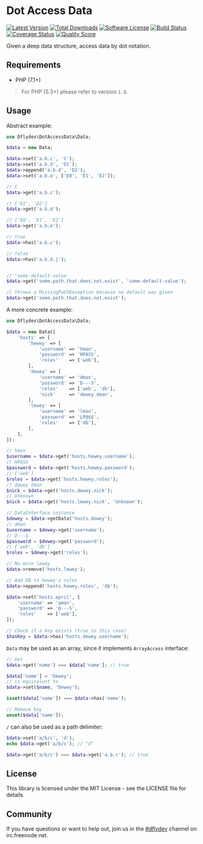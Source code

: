 Dot Access Data
===============

[![Latest Version](https://img.shields.io/packagist/v/dflydev/dot-access-data.svg?style=flat-square)](https://packagist.org/packages/dflydev/dot-access-data)
[![Total Downloads](https://img.shields.io/packagist/dt/dflydev/dot-access-data.svg?style=flat-square)](https://packagist.org/packages/dflydev/dot-access-data)
[![Software License](https://img.shields.io/badge/License-MIT-brightgreen.svg?style=flat-square)](vendor/dflydev/dot-access-data/LICENSE)
[![Build Status](https://img.shields.io/github/workflow/status/dflydev/dflydev-dot-access-data/Tests/main.svg?style=flat-square)](https://github.com/dflydev/dflydev-dot-access-data/actions?query=workflow%3ATests+branch%3Amain)
[![Coverage Status](https://img.shields.io/scrutinizer/coverage/g/dflydev/dflydev-dot-access-data.svg?style=flat-square)](https://scrutinizer-ci.com/g/dflydev/dflydev-dot-access-data/code-structure/)
[![Quality Score](https://img.shields.io/scrutinizer/g/dflydev/dflydev-dot-access-data.svg?style=flat-square)](https://scrutinizer-ci.com/g/dflydev/dflydev-dot-access-data)

Given a deep data structure, access data by dot notation.


Requirements
------------

 * PHP (7.1+)

> For PHP (5.3+) please refer to version `1.0`.


Usage
-----

Abstract example:

```php
use Dflydev\DotAccessData\Data;

$data = new Data;

$data->set('a.b.c', 'C');
$data->set('a.b.d', 'D1');
$data->append('a.b.d', 'D2');
$data->set('a.b.e', ['E0', 'E1', 'E2']);

// C
$data->get('a.b.c');

// ['D1', 'D2']
$data->get('a.b.d');

// ['E0', 'E1', 'E2']
$data->get('a.b.e');

// true
$data->has('a.b.c');

// false
$data->has('a.b.d.j');


// 'some-default-value'
$data->get('some.path.that.does.not.exist', 'some-default-value');

// throws a MissingPathException because no default was given
$data->get('some.path.that.does.not.exist');
```

A more concrete example:

```php
use Dflydev\DotAccessData\Data;

$data = new Data([
    'hosts' => [
        'hewey' => [
            'username' => 'hman',
            'password' => 'HPASS',
            'roles'    => ['web'],
        ],
        'dewey' => [
            'username' => 'dman',
            'password' => 'D---S',
            'roles'    => ['web', 'db'],
            'nick'     => 'dewey dman',
        ],
        'lewey' => [
            'username' => 'lman',
            'password' => 'LP@$$',
            'roles'    => ['db'],
        ],
    ],
]);

// hman
$username = $data->get('hosts.hewey.username');
// HPASS
$password = $data->get('hosts.hewey.password');
// ['web']
$roles = $data->get('hosts.hewey.roles');
// dewey dman
$nick = $data->get('hosts.dewey.nick');
// Unknown
$nick = $data->get('hosts.lewey.nick', 'Unknown');

// DataInterface instance
$dewey = $data->getData('hosts.dewey');
// dman
$username = $dewey->get('username');
// D---S
$password = $dewey->get('password');
// ['web', 'db']
$roles = $dewey->get('roles');

// No more lewey
$data->remove('hosts.lewey');

// Add DB to hewey's roles
$data->append('hosts.hewey.roles', 'db');

$data->set('hosts.april', [
    'username' => 'aman',
    'password' => '@---S',
    'roles'    => ['web'],
]);

// Check if a key exists (true to this case)
$hasKey = $data->has('hosts.dewey.username');
```

`Data` may be used as an array, since it implements `ArrayAccess` interface:

```php
// Get
$data->get('name') === $data['name']; // true

$data['name'] = 'Dewey';
// is equivalent to
$data->set($name, 'Dewey');

isset($data['name']) === $data->has('name');

// Remove key
unset($data['name']);
```

`/` can also be used as a path delimiter:

```php
$data->set('a/b/c', 'd');
echo $data->get('a/b/c'); // "d"

$data->get('a/b/c') === $data->get('a.b.c'); // true
```

License
-------

This library is licensed under the MIT License - see the LICENSE file
for details.


Community
---------

If you have questions or want to help out, join us in the
[#dflydev](irc://irc.freenode.net/#dflydev) channel on irc.freenode.net.
